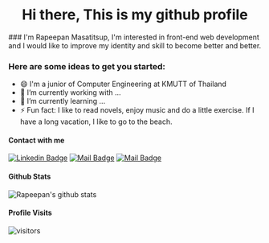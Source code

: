 <H1 align="center"> Hi there, This is my github profile </H1>
### I'm Rapeepan Masatitsup, I'm interested in front-end web development and I would like to improve my identity and skill to become better and better.

### Here are some ideas to get you started:
- 😄 I'm a junior of Computer Engineering at KMUTT of Thailand
- 🔭 I’m currently working with ...
- 🌱 I’m currently learning ...
- ⚡ Fun fact: I like to read novels, enjoy music and do a little exercise. If I have a long vacation, I like to go to the beach.

#### Contact with me
[![Linkedin Badge](https://img.shields.io/badge/-Rapeepan-0e76a8?style=flat&labelColor=0e76a8&logo=linkedin&logoColor=white)](https://www.linkedin.com/in/rapeepan-masatitsup-806987211/) [![Mail Badge](https://img.shields.io/badge/-@eimingming-e84393?style=flat&labelColor=e84393&logo=instagram&logoColor=white)](https://instagram.com/eimingming) [![Mail Badge](https://img.shields.io/badge/-Rapeepan-c0392b?style=flat&labelColor=c0392b&logo=gmail&logoColor=white)](mailto:rapeepan.info@gmail.com)

#### Github Stats

![Rapeepan's github stats](https://github-readme-stats.vercel.app/api?username=eimingming&count_private=true&theme=tokyonight&hide=contribs,prs)


#### Profile Visits 

![visitors](https://visitor-badge.glitch.me/badge?page_id=eimingming.eimingming)
